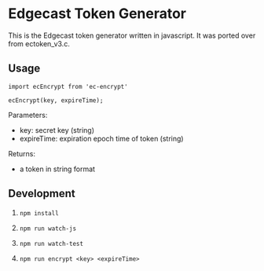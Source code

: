 # Edgecast Token Generator
This is the Edgecast token generator written in javascript.  It was ported over from ectoken_v3.c.

## Usage
`import ecEncrypt from 'ec-encrypt'`

`ecEncrypt(key, expireTime);`

Parameters: 
  * key: secret key (string)
  * expireTime: expiration epoch time of token (string)

Returns: 
  * a token in string format

## Development
1) `npm install`

2) `npm run watch-js`

3) `npm run watch-test`

4) `npm run encrypt <key> <expireTime>`
